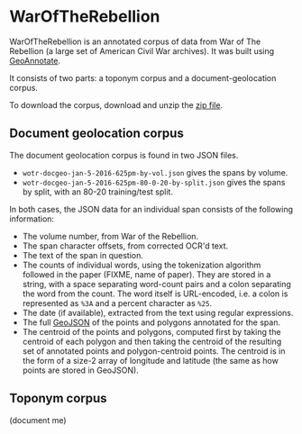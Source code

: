 # WarOfTheRebellion

WarOfTheRebellion is an annotated corpus of data from War of The Rebellion (a large set of American Civil War archives). It was built using [GeoAnnotate](https://github.com/utcompling/GeoAnnotate/).

It consists of two parts: a toponym corpus and a document-geolocation corpus.

To download the corpus, download and unzip the [zip file](https://github.com/utcompling/WarOfTheRebellion/archive/master.zip).

## Document geolocation corpus

The document geolocation corpus is found in two JSON files.
* `wotr-docgeo-jan-5-2016-625pm-by-vol.json` gives the spans by volume.
* `wotr-docgeo-jan-5-2016-625pm-80-0-20-by-split.json` gives the spans by split, with an 80-20 training/test split.

In both cases, the JSON data for an individual span consists of the following information:
* The volume number, from War of the Rebellion.
* The span character offsets, from corrected OCR'd text.
* The text of the span in question.
* The counts of individual words, using the tokenization algorithm followed in the paper (FIXME, name of paper). They are stored in a string, with a space separating word-count pairs and a colon separating the word from the count. The word itself is URL-encoded, i.e. a colon is represented as `%3A` and a percent character as `%25`.
* The date (if available), extracted from the text using regular expressions.
* The full [GeoJSON](http://geojson.org/) of the points and polygons annotated for the span.
* The centroid of the points and polygons, computed first by taking the centroid of each polygon and then taking the centroid of the resulting set of annotated points and polygon-centroid points. The centroid is in the form of a size-2 array of longitude and latitude (the same as how points are stored in GeoJSON).

## Toponym corpus

(document me)
